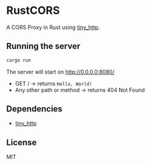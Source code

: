 # RustCORS

A CORS Proxy in Rust using [tiny_http](https://crates.io/crates/tiny_http).

## Running the server

```sh
cargo run
```

The server will start on http://0.0.0.0:8080/

- GET / → returns `Hello, World!`
- Any other path or method → returns 404 Not Found

## Dependencies
- [tiny_http](https://crates.io/crates/tiny_http)

## License
MIT
